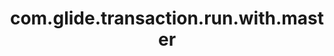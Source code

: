 ---
weight: 980
layout: page
title: com.glide.transaction.run.with.master
description: ""
value: "false"
---